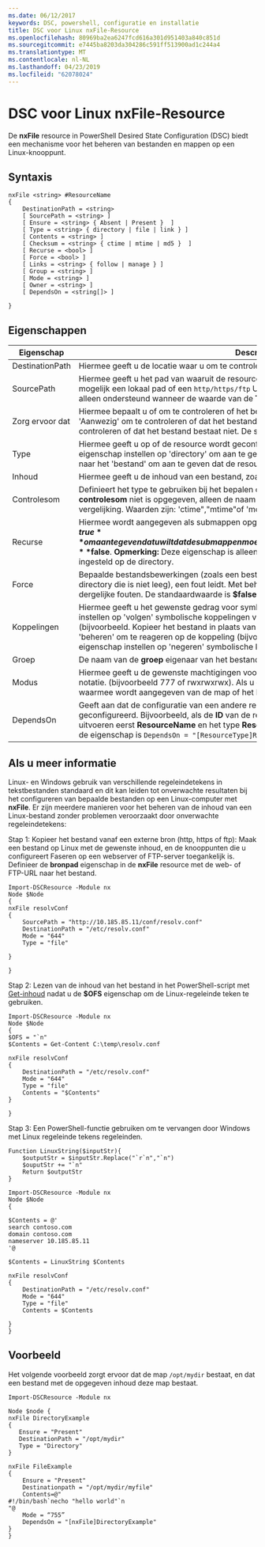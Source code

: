 ```yaml
---
ms.date: 06/12/2017
keywords: DSC, powershell, configuratie en installatie
title: DSC voor Linux nxFile-Resource
ms.openlocfilehash: 80969ba2ea6247fcd616a301d951403a840c851d
ms.sourcegitcommit: e7445ba8203da304286c591ff513900ad1c244a4
ms.translationtype: MT
ms.contentlocale: nl-NL
ms.lasthandoff: 04/23/2019
ms.locfileid: "62078024"
---
```

# <a name="dsc-for-linux-nxfile-resource"></a>DSC voor Linux nxFile-Resource

De **nxFile** resource in PowerShell Desired State Configuration (DSC) biedt een mechanisme voor het beheren van bestanden en mappen op een Linux-knooppunt.

## <a name="syntax"></a>Syntaxis

```
nxFile <string> #ResourceName
{
    DestinationPath = <string>
    [ SourcePath = <string> ]
    [ Ensure = <string> { Absent | Present }  ]
    [ Type = <string> { directory | file | link } ]
    [ Contents = <string> ]
    [ Checksum = <string> { ctime | mtime | md5 }  ]
    [ Recurse = <bool> ]
    [ Force = <bool> ]
    [ Links = <string> { follow | manage } ]
    [ Group = <string> ]
    [ Mode = <string> ]
    [ Owner = <string> ]
    [ DependsOn = <string[]> ]

}
```

## <a name="properties"></a>Eigenschappen

|  Eigenschap |  Description |
|---|---|
| DestinationPath| Hiermee geeft u de locatie waar u om te controleren of de status van een bestand of map.|
| SourcePath| Hiermee geeft u het pad van waaruit de resource van het bestand of map kopiëren. Dit pad is mogelijk een lokaal pad of een `http/https/ftp` URL. Externe `http/https/ftp` URL's worden alleen ondersteund wanneer de waarde van de **Type** eigenschap bestand is.|
| Zorg ervoor dat| Hiermee bepaalt u of om te controleren of het bestand bestaat. Deze eigenschap instellen op 'Aanwezig' om te controleren of dat het bestand bestaat. Stel deze in op 'Ontbreekt' om te controleren of dat het bestand bestaat niet. De standaardwaarde is 'Aanwezig'.|
| Type| Hiermee geeft u op of de resource wordt geconfigureerd een map of een bestand is. Deze eigenschap instellen op 'directory' om aan te geven dat de resource een map is. Stelt u deze naar het 'bestand' om aan te geven dat de resource een bestand is. De standaardwaarde is 'file'|
| Inhoud| Hiermee geeft u de inhoud van een bestand, zoals een bepaalde tekenreeks.|
| Controlesom| Definieert het type te gebruiken bij het bepalen of twee bestanden hetzelfde zijn. Als **controlesom** niet is opgegeven, alleen de naam van bestand of map wordt gebruikt voor de vergelijking. Waarden zijn: 'ctime","mtime"of 'md5'.|
| Recurse| Hiermee wordt aangegeven als submappen opgenomen worden. Deze eigenschap instellen op **$true** om aan te geven dat u wilt dat de submappen moeten worden opgenomen. De standaardwaarde is **$false**. **Opmerking:** Deze eigenschap is alleen geldig wanneer de **Type** eigenschap is ingesteld op de directory.|
| Force| Bepaalde bestandsbewerkingen (zoals een bestand te overschrijven of verwijderen van een directory die is niet leeg), een fout leidt. Met behulp van de **Force** eigenschap heeft voorrang op dergelijke fouten. De standaardwaarde is **$false**.|
| Koppelingen| Hiermee geeft u het gewenste gedrag voor symbolische koppelingen. Deze eigenschap instellen op 'volgen' symbolische koppelingen volgen en reageren op de doel-koppelingen (bijvoorbeeld. Kopieer het bestand in plaats van de koppeling). Deze eigenschap instellen op 'beheren' om te reageren op de koppeling (bijvoorbeeld. Kopieer de koppeling zelf). Deze eigenschap instellen op 'negeren' symbolische koppelingen worden genegeerd.|
| Groep| De naam van de **groep** eigenaar van het bestand of map.|
| Modus| Hiermee geeft u de gewenste machtigingen voor de resource in de octale of symbolische-notatie. (bijvoorbeeld 777 of rwxrwxrwx). Als u de symbolische notatie, bieden het eerste teken waarmee wordt aangegeven van de map of het bestand.|
| DependsOn | Geeft aan dat de configuratie van een andere resource uitvoeren moet voordat deze resource is geconfigureerd. Bijvoorbeeld, als de **ID** van de resource is scriptblok configuratie die u wilt uitvoeren eerst **ResourceName** en het type **ResourceType**, de syntaxis voor het gebruik van dit de eigenschap is `DependsOn = "[ResourceType]ResourceName"`.|

## <a name="additional-information"></a>Als u meer informatie


Linux- en Windows gebruik van verschillende regeleindetekens in tekstbestanden standaard en dit kan leiden tot onverwachte resultaten bij het configureren van bepaalde bestanden op een Linux-computer met __nxFile__. Er zijn meerdere manieren voor het beheren van de inhoud van een Linux-bestand zonder problemen veroorzaakt door onverwachte regeleindetekens:

Stap 1: Kopieer het bestand vanaf een externe bron (http, https of ftp): Maak een bestand op Linux met de gewenste inhoud, en de knooppunten die u configureert Faseren op een webserver of FTP-server toegankelijk is. Definieer de __bronpad__ eigenschap in de __nxFile__ resource met de web- of FTP-URL naar het bestand.

```
Import-DSCResource -Module nx
Node $Node
{
nxFile resolvConf
{
    SourcePath = "http://10.185.85.11/conf/resolv.conf"
    DestinationPath = "/etc/resolv.conf"
    Mode = "644"
    Type = "file"

}

}
```


Stap 2: Lezen van de inhoud van het bestand in het PowerShell-script met [Get-inhoud](https://technet.microsoft.com/library/hh849787.aspx) nadat u de __$OFS__ eigenschap om de Linux-regeleinde teken te gebruiken.


```
Import-DSCResource -Module nx
Node $Node
{
$OFS = "`n"
$Contents = Get-Content C:\temp\resolv.conf

nxFile resolvConf
{
    DestinationPath = "/etc/resolv.conf"
    Mode = "644"
    Type = "file"
    Contents = "$Contents"
}

}
```


Stap 3: Een PowerShell-functie gebruiken om te vervangen door Windows met Linux regeleinde tekens regeleinden.

```
Function LinuxString($inputStr){
    $outputStr = $inputStr.Replace("`r`n","`n")
    $ouputStr += "`n"
    Return $outputStr
}

Import-DSCResource -Module nx
Node $Node
{

$Contents = @'
search contoso.com
domain contoso.com
nameserver 10.185.85.11
'@

$Contents = LinuxString $Contents

nxFile resolvConf
{
    DestinationPath = "/etc/resolv.conf"
    Mode = "644"
    Type = "file"
    Contents = $Contents

}
}
```

## <a name="example"></a>Voorbeeld

Het volgende voorbeeld zorgt ervoor dat de map `/opt/mydir` bestaat, en dat een bestand met de opgegeven inhoud deze map bestaat.

```
Import-DSCResource -Module nx

Node $node {
nxFile DirectoryExample
{
   Ensure = "Present"
   DestinationPath = "/opt/mydir"
   Type = "Directory"
}

nxFile FileExample
{
    Ensure = "Present"
    Destinationpath = "/opt/mydir/myfile"
    Contents=@"
#!/bin/bash`necho "hello world"`n
"@
    Mode = “755”
    DependsOn = "[nxFile]DirectoryExample"
}
}
```